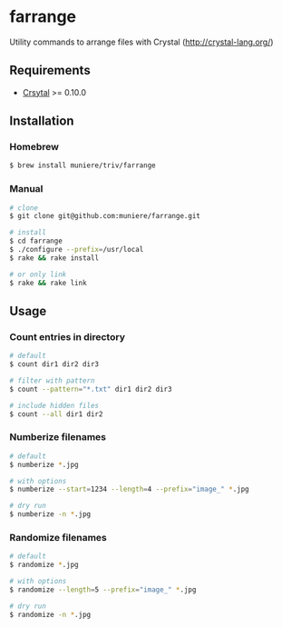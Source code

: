 # farrange

Utility commands to arrange files with Crystal (http://crystal-lang.org/)

## Requirements

- [Crsytal](http://crystal-lang.org/) >= 0.10.0

## Installation

### Homebrew

```bash
$ brew install muniere/triv/farrange
```

### Manual

```bash
# clone
$ git clone git@github.com:muniere/farrange.git

# install
$ cd farrange
$ ./configure --prefix=/usr/local
$ rake && rake install

# or only link
$ rake && rake link
```

## Usage

### Count entries in directory

```bash
# default
$ count dir1 dir2 dir3

# filter with pattern
$ count --pattern="*.txt" dir1 dir2 dir3

# include hidden files
$ count --all dir1 dir2
```

### Numberize filenames

```bash
# default
$ numberize *.jpg

# with options
$ numberize --start=1234 --length=4 --prefix="image_" *.jpg

# dry run
$ numberize -n *.jpg
```

### Randomize filenames

```bash
# default
$ randomize *.jpg

# with options
$ randomize --length=5 --prefix="image_" *.jpg

# dry run
$ randomize -n *.jpg
```

